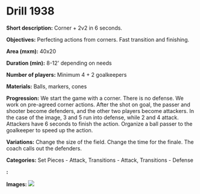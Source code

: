 # Drill 1938

**Short description:**
Corner + 2v2 in 6 seconds.

**Objectives:**
Perfecting actions from corners. Fast transition and finishing.

**Area (mxm):**
40x20

**Duration (min):**
8-12' depending on needs

**Number of players:**
Minimum 4 + 2 goalkeepers

**Materials:**
Balls, markers, cones

**Progression:**
We start the game with a corner. There is no defense. We work on pre-agreed corner actions. After the shot on goal, the passer and shooter become defenders, and the other two players become attackers. In the case of the image, 3 and 5 run into defense, while 2 and 4 attack. Attackers have 6 seconds to finish the action. Organize a ball passer to the goalkeeper to speed up the action.

**Variations:**
Change the size of the field. Change the time for the finale. The coach calls out the defenders.

**Categories:**
Set Pieces - Attack, Transitions - Attack, Transitions - Defense

**:**


**Images:**
![](https://www.coachingfutsal.com/\images\23c2c2fb-1662-426f-9bbd-ab3f0bd4358c_444.jpg)

